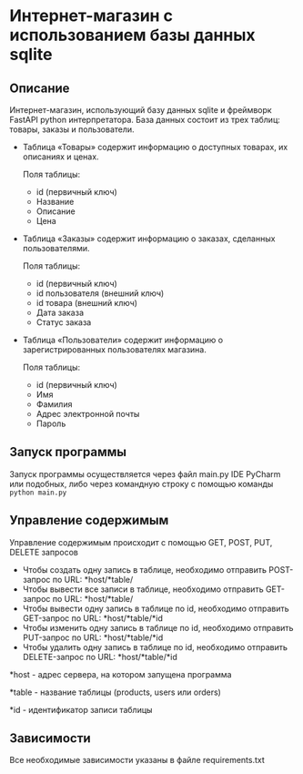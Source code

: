 # Интернет-магазин с использованием базы данных sqlite
## Описание

Интернет-магазин, использующий базу данных sqlite и фреймворк FastAPI python интерпретатора.
База данных состоит из трех таблиц: товары, заказы и пользователи.


* Таблица «Товары» содержит информацию о доступных товарах, их описаниях и ценах.

    Поля таблицы:
    * id (первичный ключ)
    * Название
    * Описание
    * Цена
* Таблица «Заказы» содержит информацию о заказах, сделанных пользователями.

    Поля таблицы:
    * id (первичный ключ)
    * id пользователя (внешний ключ)
    * id товара (внешний ключ)
    * Дата заказа
    * Статус заказа
* Таблица «Пользователи» содержит информацию о зарегистрированных пользователях магазина.

    Поля таблицы:
    * id (первичный ключ)
    * Имя
    * Фамилия
    * Адрес электронной почты
    * Пароль

## Запуск программы

Запуск программы осуществляется через файл main.py IDE PyCharm или подобных, либо через командную строку с помощью команды `python main.py`

## Управление содержимым

Управление содержимым происходит с помощью GET, POST, PUT, DELETE запросов
* Чтобы создать одну запись в таблице, необходимо отправить POST-запрос по URL: *host/*table/
* Чтобы вывести все записи в таблице, необходимо отправить GET-запрос по URL: *host/*table/
* Чтобы вывести одну запись в таблице по id, необходимо отправить GET-запрос по URL: *host/*table/*id
* Чтобы изменить одну запись в таблице по id, необходимо отправить PUT-запрос по URL: *host/*table/*id
* Чтобы удалить одну запись в таблице по id, необходимо отправить DELETE-запрос по URL: *host/*table/*id

*host - адрес сервера, на котором запущена программа

*table - название таблицы (products, users или orders)

*id - идентификатор записи таблицы

## Зависимости

Все необходимые зависимости указаны в файле requirements.txt